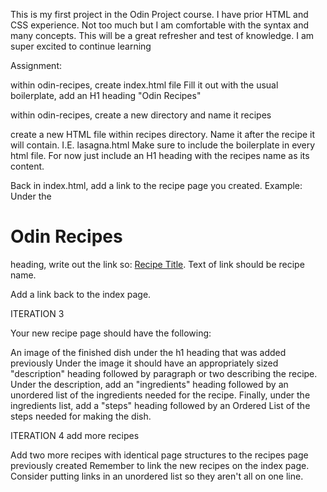 This is my first project in the Odin Project course. I have prior HTML and CSS experience. Not too much but I am comfortable with the syntax and many concepts.
This will be a great refresher and test of knowledge.
I am super excited to continue learning 



Assignment:

within odin-recipes, create index.html file
Fill it out with the usual boilerplate, add an H1 heading "Odin Recipes"

within odin-recipes, create a new directory and name it recipes

create a new HTML file within recipes directory. Name it after the recipe it will contain. I.E. lasagna.html
Make sure to include the boilerplate in every html file.
For now just include an H1 heading with the recipes name  as its content. 

Back in index.html, add a link to the recipe page you created. 
Example: Under the <h1>Odin Recipes</h1> heading, write out the link so: <a href="recipes/recipename.html">Recipe Title</a>. Text of link should be recipe name. 

Add a link back to the index page. 


ITERATION 3

Your new recipe page should have the following:

An image of the finished dish under the h1 heading that was added previously
Under the image it should have an appropriately sized "description" heading followed by paragraph or two describing the recipe. 
Under the description, add an "ingredients" heading followed by an unordered list of the ingredients needed for the recipe.
Finally, under the ingredients list, add a "steps" heading followed by an Ordered List of the steps needed for making the dish. 

ITERATION 4 add more recipes

Add two more recipes with identical page structures to the recipes page previously created
Remember to link the new recipes on the index page. Consider putting links in an unordered list so they aren't all on one line. 

